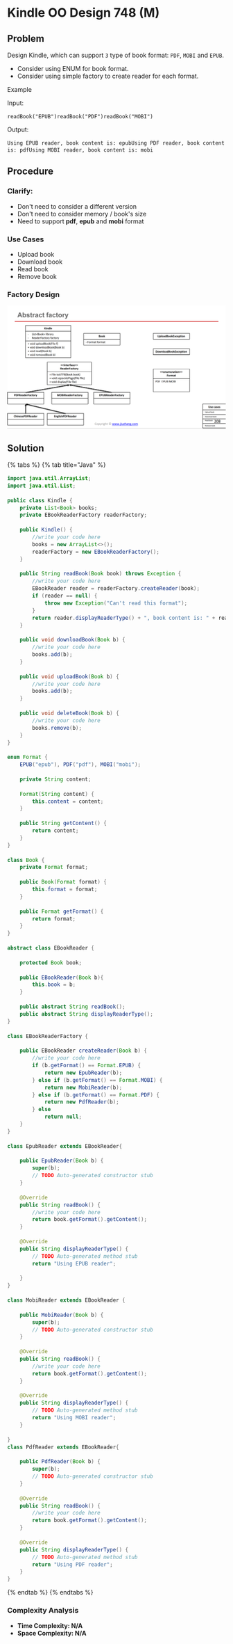 # Kindle OO Design 748 (M)

## Problem



Design Kindle, which can support `3` type of book format: `PDF`, `MOBI` and `EPUB`.

* Consider using ENUM for book format.
* Consider using simple factory to create reader for each format.

Example

Input:

```
readBook("EPUB")readBook("PDF")readBook("MOBI")
```

Output:

```
Using EPUB reader, book content is: epubUsing PDF reader, book content is: pdfUsing MOBI reader, book content is: mobi
```

## Procedure

### Clarify:

* Don't need to consider a different version
* Don't need to consider memory / book's size
* Need to support **pdf**, **epub** and **mobi** format

### Use Cases

* Upload book
* Download book
* Read book
* Remove book

### Factory Design&#x20;

![](<../../.gitbook/assets/Screen Shot 2021-07-15 at 1.10.57 PM.png>)

## Solution&#x20;

{% tabs %}
{% tab title="Java" %}
```java
import java.util.ArrayList;
import java.util.List;

public class Kindle {
	private List<Book> books;
	private EBookReaderFactory readerFactory;

	public Kindle() {
		//write your code here
		books = new ArrayList<>();
		readerFactory = new EBookReaderFactory();
	}

	public String readBook(Book book) throws Exception {
		//write your code here
		EBookReader reader = readerFactory.createReader(book);
		if (reader == null) {
			throw new Exception("Can't read this format");
		}
		return reader.displayReaderType() + ", book content is: " + reader.readBook();
	}

	public void downloadBook(Book b) {
		//write your code here
		books.add(b);
	}

	public void uploadBook(Book b) {
		//write your code here
		books.add(b);
	}

	public void deleteBook(Book b) {
		//write your code here
		books.remove(b);
	}
}

enum Format {
	EPUB("epub"), PDF("pdf"), MOBI("mobi");

	private String content;

	Format(String content) {
		this.content = content;
	}

	public String getContent() {
		return content;
	}
}

class Book {
	private Format format;

	public Book(Format format) {
		this.format = format;
	}

	public Format getFormat() {
		return format;
	}
}

abstract class EBookReader {
	
	protected Book book;
	
	public EBookReader(Book b){
		this.book = b;
	}
	
	public abstract String readBook();
	public abstract String displayReaderType();
}

class EBookReaderFactory {

	public EBookReader createReader(Book b) {
		//write your code here
		if (b.getFormat() == Format.EPUB) {
			return new EpubReader(b);
		} else if (b.getFormat() == Format.MOBI) {
			return new MobiReader(b);
		} else if (b.getFormat() == Format.PDF) {
			return new PdfReader(b);
		} else
		    return null;
	}
}

class EpubReader extends EBookReader{

	public EpubReader(Book b) {
		super(b);
		// TODO Auto-generated constructor stub
	}

	@Override
	public String readBook() {
		//write your code here
		return book.getFormat().getContent();
	}

	@Override
	public String displayReaderType() {
		// TODO Auto-generated method stub
		return "Using EPUB reader";
		
	}
}

class MobiReader extends EBookReader {

	public MobiReader(Book b) {
		super(b);
		// TODO Auto-generated constructor stub
	}

	@Override
	public String readBook() {
		//write your code here
		return book.getFormat().getContent();
	}

	@Override
	public String displayReaderType() {
		// TODO Auto-generated method stub
		return "Using MOBI reader";
	}

}
class PdfReader extends EBookReader{

	public PdfReader(Book b) {
		super(b);
		// TODO Auto-generated constructor stub
	}

	@Override
	public String readBook() {
		//write your code here
		return book.getFormat().getContent();
	}

	@Override
	public String displayReaderType() {
		// TODO Auto-generated method stub
		return "Using PDF reader";
	}
}
```
{% endtab %}
{% endtabs %}

### Complexity Analysis

* **Time Complexity: N/A**
* **Space Complexity: N/A**
